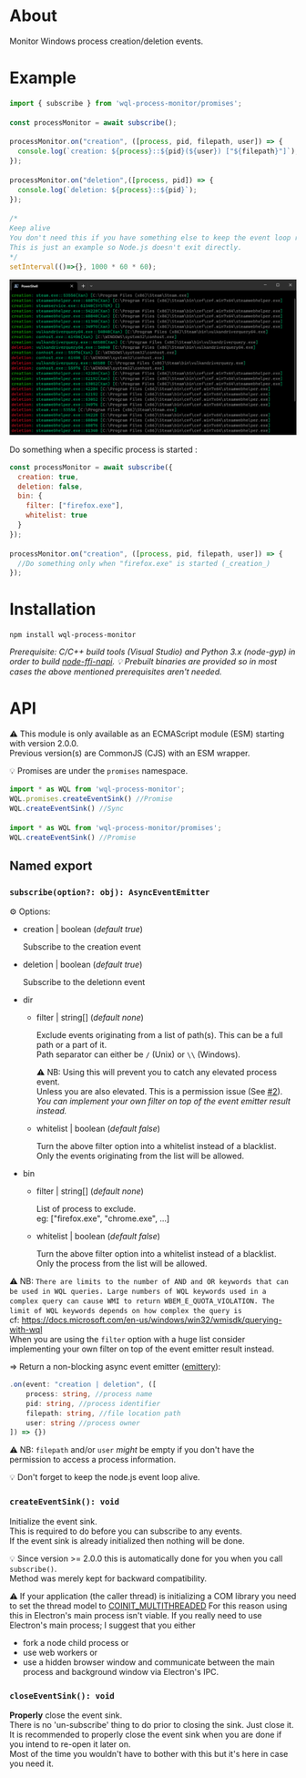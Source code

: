 About
=====

Monitor Windows process creation/deletion events.

Example
=======

```js
import { subscribe } from 'wql-process-monitor/promises';

const processMonitor = await subscribe();

processMonitor.on("creation", ([process, pid, filepath, user]) => {
  console.log(`creation: ${process}::${pid}(${user}) ["${filepath}"]`);
});

processMonitor.on("deletion",([process, pid]) => {
  console.log(`deletion: ${process}::${pid}`);
});

/*
Keep alive
You don't need this if you have something else to keep the event loop running.
This is just an example so Node.js doesn't exit directly.
*/
setInterval(()=>{}, 1000 * 60 * 60);
```

<p align="center">
<img src="https://github.com/xan105/node-processMonitor/raw/main/screenshot/example.png">
</p>

Do something when a specific process is started :

```js
const processMonitor = await subscribe({
  creation: true,
  deletion: false,
  bin: {
    filter: ["firefox.exe"],
    whitelist: true
  }
});

processMonitor.on("creation", ([process, pid, filepath, user]) => {
  //Do something only when "firefox.exe" is started (_creation_)
});
```

Installation
============

```
npm install wql-process-monitor
```

_Prerequisite: C/C++ build tools (Visual Studio) and Python 3.x (node-gyp) in order to build [node-ffi-napi](https://www.npmjs.com/package/ffi-napi)._
_💡 Prebuilt binaries are provided so in most cases the above mentioned prerequisites aren't needed._

API
===

⚠️ This module is only available as an ECMAScript module (ESM) starting with version 2.0.0.<br />
Previous version(s) are CommonJS (CJS) with an ESM wrapper.

💡 Promises are under the `promises` namespace.
```js
import * as WQL from 'wql-process-monitor';
WQL.promises.createEventSink() //Promise
WQL.createEventSink() //Sync

import * as WQL from 'wql-process-monitor/promises';
WQL.createEventSink() //Promise
```

## Named export

### `subscribe(option?: obj): AsyncEventEmitter`

⚙️ Options:

- creation | boolean (_default true_)

  Subscribe to the creation event

- deletion | boolean (_default true_)

	Subscribe to the deletionn event

- dir
  
  + filter | string[] (_default none_)
  
    Exclude events originating from a list of path(s). This can be a full path or a part of it.<br/>
    Path separator can either be `/` (Unix) or `\\` (Windows).
    
    ⚠️ NB: Using this will prevent you to catch any elevated process event.<br/>
	Unless you are also elevated. This is a permission issue (See [#2](https://github.com/xan105/node-processMonitor/issues/2)).<br/>
	_You can implement your own filter on top of the event emitter result instead._
    
  + whitelist | boolean (_default false_)

    Turn the above filter option into a whitelist instead of a blacklist.<br/>
    Only the events originating from the list will be allowed.
    
- bin
  
  + filter | string[] (_default none_)
  
    List of process to exclude.<br/>
    eg: ["firefox.exe", "chrome.exe", ...]<br/>
    
  - whitelist | boolean (_default false_)

	  Turn the above filter option into a whitelist instead of a blacklist.<br/>
    Only the process from the list will be allowed.

⚠️ NB: `There are limits to the number of AND and OR keywords that can be used in WQL queries. Large numbers of WQL keywords used in a complex query can cause WMI to return WBEM_E_QUOTA_VIOLATION. The limit of WQL keywords depends on how complex the query is`<br/>
	cf: https://docs.microsoft.com/en-us/windows/win32/wmisdk/querying-with-wql<br/>
	When you are using the `filter` option with a huge list consider implementing your own filter on top of the event emitter result instead.

=> Return a non-blocking async event emitter ([emittery](https://github.com/sindresorhus/emittery)):

```ts
.on(event: "creation | deletion", ([
    process: string, //process name
    pid: string, //process identifier
    filepath: string, //file location path
    user: string //process owner
]) => {})
```

⚠️ NB: `filepath` and/or `user` _might_ be empty if you don't have the permission to access a process information.

💡 Don't forget to keep the node.js event loop alive.

### `createEventSink(): void`

Initialize the event sink.<br/>
This is required to do before you can subscribe to any events.<br/>
If the event sink is already initialized then nothing will be done.

💡 Since version >= 2.0.0 this is automatically done for you when you call `subscribe()`.<br/>
Method was merely kept for backward compatibility.

⚠️ If your application (the caller thread) is initializing a COM library you need to set the thread model to [COINIT_MULTITHREADED](https://docs.microsoft.com/en-us/windows/win32/api/combaseapi/nf-combaseapi-coinitializeex)
For this reason using this in Electron's main process isn't viable. If you really need to use Electron's main process; I suggest that you either
- fork a node child process or
- use web workers or
- use a hidden browser window and communicate between the main process and background window via Electron's IPC.


### `closeEventSink(): void`

**Properly** close the event sink.<br/>
There is no 'un-subscribe' thing to do prior to closing the sink. Just close it.<br/>
It is recommended to properly close the event sink when you are done if you intend to re-open it later on.<br/>
Most of the time you wouldn't have to bother with this but it's here in case you need it.
